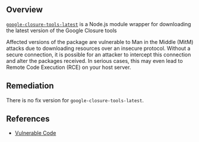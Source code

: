 ## Overview
[`google-closure-tools-latest`](https://www.npmjs.com/package/google-closure-tools-latest) is a Node.js module wrapper for downloading the latest version of the Google Closure tools

Affected versions of the package are vulnerable to Man in the Middle (MitM) attacks due to downloading resources over an insecure protocol. Without a secure connection, it is possible for an attacker to intercept this connection and alter the packages received. In serious cases, this may even lead to Remote Code Execution (RCE) on your host server.

## Remediation
There is no fix version for `google-closure-tools-latest`.

## References
- [Vulnerable Code](https://github.com/vsonix-bub/node-google-closure-tools-latest/blob/master/install.js#L6)
